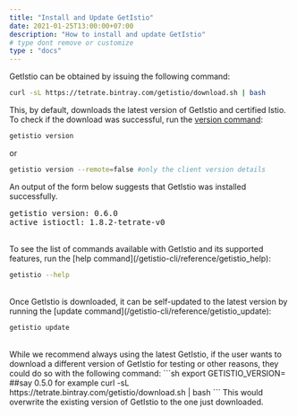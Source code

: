 ```yaml
---
title: "Install and Update GetIstio"
date: 2021-01-25T13:00:00+07:00
description: "How to install and update GetIstio"
# type dont remove or customize
type : "docs"
---
```


GetIstio can be obtained by issuing the following command:

```sh
curl -sL https://tetrate.bintray.com/getistio/download.sh | bash
```

This, by default, downloads the latest version of GetIstio and certified Istio. To check if the download was successful, run the [version command](/getistio-cli/reference/getistio_version):

```sh
getistio version
```

or

```sh
getistio version --remote=false #only the client version details
```

An output of the form below suggests that GetIstio was installed successfully.
<pre>getistio version: 0.6.0
active istioctl: 1.8.2-tetrate-v0
</pre>

<br />
To see the list of commands available with GetIstio and its supported features, run the [help command](/getistio-cli/reference/getistio_help):

```sh
getistio --help
```

<br />
Once GetIstio is downloaded, it can be self-updated to the latest version by running the [update command](/getistio-cli/reference/getistio_update):

```sh
getistio update
```

<br />
While we recommend always using the latest GetIstio, if the user wants to download a different version of GetIstio for testing or other reasons, they could do so with the following command:
```sh
export GETISTIO_VERSION=<your_version> ##say 0.5.0 for example
curl -sL https://tetrate.bintray.com/getistio/download.sh | bash
```
This would overwrite the existing version of GetIstio to the one just downloaded.

